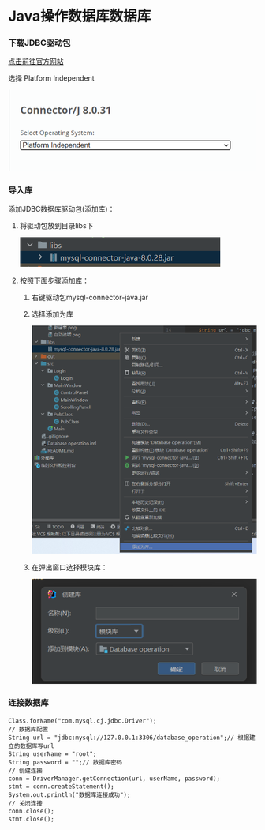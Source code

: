 # Java操作数据库数据库

### 下载JDBC驱动包
[点击前往官方网站](https://dev.mysql.com/downloads/connector/j/)

选择 Platform Independent

<img src="img/Java操作数据库数据库/下载驱动包.png" alt="下载驱动包">

### 导入库

添加JDBC数据库驱动包(添加库)：

1. 将驱动包放到目录libs下

   <img src="img/Java操作数据库数据库/libs.png" alt="libs">

2. 按照下面步骤添加库：

   1. 右键驱动包mysql-connector-java.jar

   2. 选择添加为库

        <img src="img/Java操作数据库数据库/右键mysql-connector-java.jar.png" alt="右键">

   3. 在弹出窗口选择模块库：

        <img src="img/Java操作数据库数据库/模块库.png" alt="模块库">
   
### 连接数据库

```
Class.forName("com.mysql.cj.jdbc.Driver");
// 数据库配置
String url = "jdbc:mysql://127.0.0.1:3306/database_operation";// 根据建立的数据库写url
String userName = "root";
String password = "";// 数据库密码
// 创建连接
conn = DriverManager.getConnection(url, userName, password);
stmt = conn.createStatement();
System.out.println("数据库连接成功");
// 关闭连接
conn.close();
stmt.close();
```